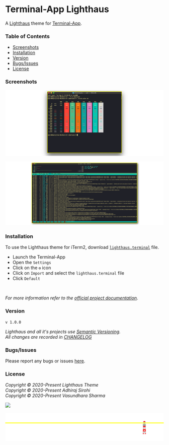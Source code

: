 # Terminal-App Lighthaus
A [Lighthaus](https://github.com/lighthaus-theme/lighthaus) theme for [Terminal-App](https://support.apple.com/en-in/guide/terminal/welcome/mac).

### Table of Contents
- [Screenshots](#screenshots)
- [Installation](#installation)
- [Version](#version)
- [Bugs/Issues](#bugs/issues)
- [License](#license)

### Screenshots

<p align="center"><img src="https://raw.githubusercontent.com/lighthaus-theme/terminal-app/master/terminal-app-01.png"><p>

<p align="center"><img src="https://raw.githubusercontent.com/lighthaus-theme/terminal-app/master/terminal-app-02.png"><p>


### Installation
To use the Lighthaus theme for iTerm2, download [`lighthaus.terminal`](https://github.com/lighthaus-theme/terminal-app/blob/master/src/lighthaus.terminal) file. <br>
- Launch the Terminal-App
- Open the `Settings`
- Click on the `⚙` icon
- Click on `Import` and select the `lighthaus.terminal` file
- Click `Default`
</br>


_For more information refer to the [official project documentation](https://support.apple.com/en-in/guide/terminal/trml107/2.10/mac/10.15)._

### Version
```
v 1.0.0
```

_Lighthaus and all it's projects use [Semantic Versioning](https://semver.org/)._ <br/>
_All changes are recorded in [CHANGELOG](https://github.com/lighthaus-theme/terminal-app/blob/master/CHANGELOG.md)_

### Bugs/Issues
Please report any bugs or issues [here](https://github.com/lighthaus-theme/terminal-app/issues).

### License 

_Copyright © 2020-Present Lighthaus Theme_<br>
_Copyright © 2020-Present Adhiraj Sirohi_<br>
_Copyright © 2020-Present Vasundhara Sharma_

<p align="left"><a href="https://github.com/lighthaus-theme/terminal-app/blob/master/LICENSE"><img src="https://img.shields.io/static/v1.svg??style=flat&logo=appveyore&label=License&message=MIT&colorA=1C918A&colorB=50C16E"/></a></p>

<p align="center"><img src="https://raw.githubusercontent.com/lighthaus-theme/lighthaus/9e5cf66db03fc3e183e6cfbf7c4c04263a4f23df/ImageResources/lighthaus-border.svg"><p>

